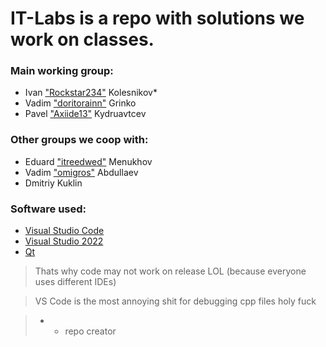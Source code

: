 # IT-Labs is a repo with solutions we work on classes.
### Main working group:
- Ivan ["Rockstar234"](https://github.com/Rockstar234) Kolesnikov*
- Vadim ["doritorainn"](https://github.com/doritorainn) Grinko
- Pavel ["Axiide13"](https://github.com/axiide13) Kydruavtcev

### Other groups we coop with:
- Eduard ["itreedwed"](https://github.com/ireedwed) Menukhov
- Vadim ["omigros"](https://github.com/omigros) Abdullaev
- Dmitriy Kuklin

### Software used:
- [Visual Studio Code](https://code.visualstudio.com/)
- [Visual Studio 2022](https://visualstudio.microsoft.com/ru/vs/community/)
- [Qt](https://www.qt.io/download-qt-installer-oss)
> Thats why code may not work on release LOL (because everyone uses different IDEs)

> VS Code is the most annoying shit for debugging cpp files holy fuck

> * - repo creator
